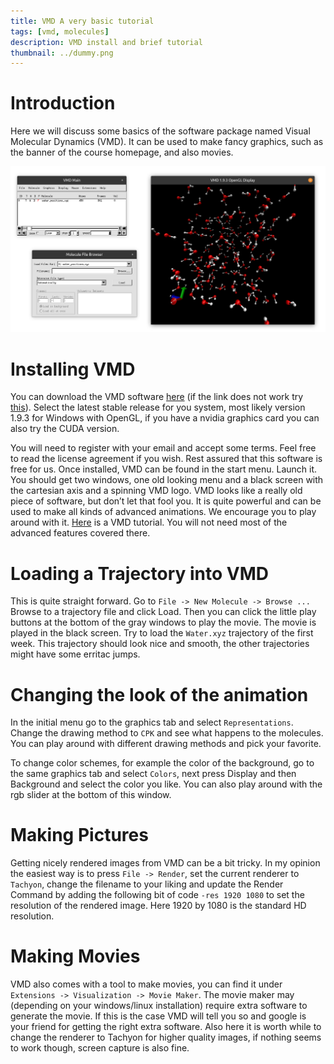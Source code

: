 ```yaml
---
title: VMD A very basic tutorial
tags: [vmd, molecules]
description: VMD install and brief tutorial
thumbnail: ../dummy.png
---
```


# Introduction
Here we will discuss some basics of the software package named Visual Molecular
Dynamics (VMD). It can be used to make fancy graphics, such as the banner of the
course homepage, and also movies.

![](../../assets/vmdExample.png)

# Installing VMD
You can download the VMD software
[here](https://www.ks.uiuc.edu/Development/Download/download.cgi?PackageName=VMD)
(if the link does not work try [this](http://www.ks.uiuc.edu/Research/vmd/)).
Select the latest stable release for you system, most likely version 1.9.3 for
Windows with OpenGL, if you have a nvidia graphics card you can also try the
CUDA version. 

You will need to register with your email and accept some terms. Feel free to
read the license agreement if you wish. Rest assured that this software is free
for us. Once installed, VMD can be found in the start menu. Launch it. You
should get two windows, one old looking menu and a black screen with the
cartesian axis and a spinning VMD logo. VMD looks like a really old piece of
software, but don’t let that fool you. It is quite powerful and can be used to
make all kinds of advanced animations. We encourage you to play around with it.
[Here](http://www.ks.uiuc.edu/Training/Tutorials/vmd/tutorial-html/node2.html)
is a VMD tutorial. You will not need most of the advanced features covered
there.

# Loading a Trajectory into VMD
This is quite straight forward. Go to `File -> New Molecule -> Browse ...`
Browse to a trajectory file and click Load. Then you can click the little play
buttons at the bottom of the gray windows to play the movie. The movie is played
in the black screen. Try to load the `Water.xyz` trajectory of the first week.
This trajectory should look nice and smooth, the other trajectories might have
some erritac jumps. 

# Changing the look of the animation
In the initial menu go to the graphics tab and select `Representations`. Change
the drawing method to `CPK` and see what happens to the molecules. You can play
around with different drawing methods and pick your favorite. 

To change color schemes, for example the color of the background, go to the same
graphics tab and select `Colors`, next press Display and then Background and
select the color you like. You can also play around with the rgb slider at the
bottom of this window.

# Making Pictures
Getting nicely rendered images from VMD can be a bit tricky. In my opinion the
easiest way is to press `File -> Render`, set the current renderer to `Tachyon`,
change the filename to your liking and update the Render Command by adding the
following bit of code `-res 1920 1080` to set the resolution of the rendered
image. Here 1920 by 1080 is the standard HD resolution.

# Making Movies
VMD also comes with a tool to make movies, you can find it under `Extensions ->
Visualization -> Movie Maker`. The movie maker may (depending on your
windows/linux installation) require extra software to generate the movie. If
this is the case VMD will tell you so and google is your friend for getting the
right extra software. Also here it is worth while to change the renderer to
Tachyon for higher quality images, if nothing seems to work though, screen
capture is also fine.


